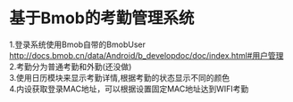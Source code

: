 # 基于Bmob的考勤管理系统<br>
1.登录系统使用Bmob自带的BmobUser  http://docs.bmob.cn/data/Android/b_developdoc/doc/index.html#用户管理<br>
2.考勤分为普通考勤和外勤(还没做)<br>
3.使用日历模块来显示考勤详情,根据考勤的状态显示不同的颜色<br>
4.内设获取登录MAC地址，可以根据设置固定MAC地址达到WIFI考勤
